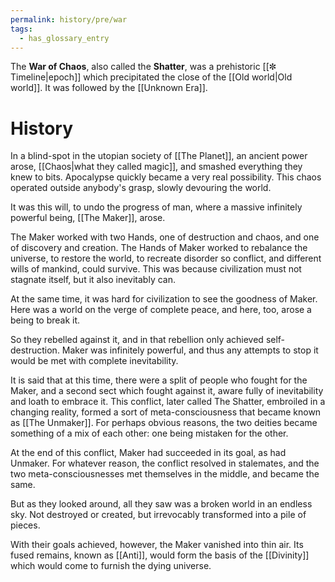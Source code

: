 ```yaml
---
permalink: history/pre/war
tags:
  - has_glossary_entry
---
```


The **War of Chaos**, also called the **Shatter**, was a prehistoric [[✼ Timeline|epoch]] which precipitated the close of the [[Old world|Old world]]. It was followed by the [[Unknown Era]].

# History
In a blind-spot in the utopian society of [[The Planet]], an ancient power arose, [[Chaos|what they called magic]], and smashed everything they knew to bits. Apocalypse quickly became a very real possibility. This chaos operated outside anybody's grasp, slowly devouring the world.

It was this will, to undo the progress of man, where a massive infinitely powerful being, [[The Maker]], arose.

The Maker worked with two Hands, one of destruction and chaos, and one of discovery and creation. The Hands of Maker worked to rebalance the universe, to restore the world, to recreate disorder so conflict, and different wills of mankind, could survive. This was because civilization must not stagnate itself, but it also inevitably can.

At the same time, it was hard for civilization to see the goodness of Maker. Here was a world on the verge of complete peace, and here, too, arose a being to break it.

So they rebelled against it, and in that rebellion only achieved self-destruction. Maker was infinitely powerful, and thus any attempts to stop it would be met with complete inevitability.

It is said that at this time, there were a split of people who fought for the Maker, and a second sect which fought against it, aware fully of inevitability and loath to embrace it. This conflict, later called The Shatter, embroiled in a changing reality, formed a sort of meta-consciousness that became known as [[The Unmaker]]. For perhaps obvious reasons, the two deities became something of a mix of each other: one being mistaken for the other.

At the end of this conflict, Maker had succeeded in its goal, as had Unmaker. For whatever reason, the conflict resolved in stalemates, and the two meta-consciousnesses met themselves in the middle, and became the same.

But as they looked around, all they saw was a broken world in an endless sky. Not destroyed or created, but irrevocably transformed into a pile of pieces.

With their goals achieved, however, the Maker vanished into thin air. Its fused remains, known as [[Anti]], would form the basis of the [[Divinity]] which would come to furnish the dying universe.